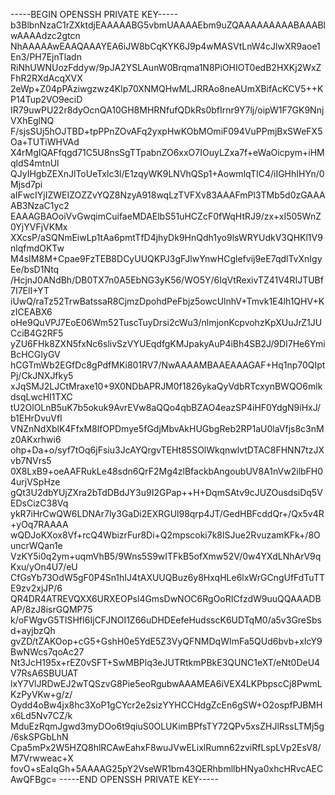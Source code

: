 -----BEGIN OPENSSH PRIVATE KEY-----
b3BlbnNzaC1rZXktdjEAAAAABG5vbmUAAAAEbm9uZQAAAAAAAAABAAABlwAAAAdzc2gtcn
NhAAAAAwEAAQAAAYEA6iJW8bCqKYK6J9p4wMASVtLnW4cJlwXR9aoe1En3/PH7EjnTladn
RiNhUWNUozFddyw/9pJA2YSLAunW0Brqma1N8PiOHIOT0edB2HXKj2WxZFhR2RXdAcqXVX
2eWp+Z04pPAziwgzwz4Klp70XNMQHwMLJRRAo8neAUmXBifAcKCV5++KP14Tup2VO9eciD
IR79uwPU22r8dyOcnQA10GH8MHRNfufQDkRs0bfIrnr9Y7lj/oipW1F7GK9NnjVXhEglNQ
F/sjsSUj5hOJTBD+tpPPnZOvAFq2yxpHwKObMOmiF094VuPPmjBxSWeFX5Oa+TUTiWHVAd
X4rMgIQAFfqgd71C5U8nsSgTTpabnZO6xxO7IOuyLZxa7f+eWaOicpym+iHMqldS4mtnUl
QJyIHgbZEXnJlToUeTxlc3l/E1zqyWK9LNVhQSp1+AowmlqTIC4/iIGHhIHYn/0Mjsd7pi
aIFwcIYjIZWEIZOZZvYQZ8NzyA918wqLzTVFXv83AAAFmPl3TMb5d0zGAAAAB3NzaC1yc2
EAAAGBAOoiVvGwqimCuifaeMDAElbS51uHCZcF0fWqHtRJ9/zx+xI505WnZ0YjYVFjVKMx
XXcsP/aSQNmEiwLp1tAa6pmtTfD4jhyDk9HnQdh1yo9lsWRYUdkV3QHKl1V9nlqfmdOKTw
M4sIM8M+Cpae9FzTEB8DCyUUQKPJ3gFJlwYnwHCglefvij9eE7qdlTvXnIgyEe/bsD1Ntq
/HcjnJ0ANdBh/DB0TX7n0A5EbNG3yK56/WO5Y/6IqVtRexivTZ41V4RIJTUBf7I7ElI+YT
iUwQ/raTz52TrwBatssaR8CjmzDpohdPeFbjz5owcUlnhV+Tmvk1E4lh1QHV+KzICEABX6
oHe9QuVPJ7EoE06Wm52TuscTuyDrsi2cWu3/nlmjonKcpvohzKpXUuJrZ1JUCciB4G2RF5
yZU6FHk8ZXN5fxNc6slivSzVYUEqdfgKMJpakyAuP4iBh4SB2J/9DI7He6YmiBcHCGIyGV
hCGTmWb2EGfDc8gPdfMKi801RV7/NwAAAAMBAAEAAAGAF+Hq1np70QIptPj/CkJNXJfky5
xJqSMJ2LJCtMraxe10+9X0NDbAPRJM0f1826ykaQyVdbRTcxynBWQO6mlkdsqLwcHI1TXC
tU2OlOLnB5uK7b5okuk9AvrEVw8aQQo4qbBZAO4eazSP4iHF0YdgN9iHxJ/b1EHrDvuVfl
VNZnNdXblK4FfxM8lfOPDmye5fGdjMbvAkHUGbgReb2RP1aU0laVfjs8c3nMz0AKxrhwi6
ohp+Da+o/syf7tOq6jFsiu3JcAYQrgvTEHt85SOlWkqnwlvtDTAC8FHNN7tzJXvb7NVrs5
0X8LxB9+oeAAFRukLe48sdn6QrF2Mg4zlBfackbAngoubUV8A1nVw2ilbFH04urjVSpHze
gQt3U2dbYUjZXra2bTdDBdJY3u9I2GPap++H+DqmSAtv9cJUZOusdsiDq5VEDsCizC38Vq
ykR7iHrCwQW6LDNAr7ly3GaDi2EXRGUl98qrp4JT/GedHBFcddQr+/Qx5v4R+yOq7RAAAA
wQDJoKXox8Vf+rcQ4WbizrFur8Di+Q2mpscoki7k8lSJue2RvuzamKFk+/8OuncrWQan1e
VzKY5i0q2ym+uqmVhB5/9Wns5S9wITFkB5ofXmw52V/0w4YXdLNhArV9qKxu/yOn4U7/eU
CfGsYb73OdW5gF0P4Sn1hIJ4tAXUUQBuz6y8HxqHLe6lxWrGCngUfFdTuTTE9zv2xjJP/6
QR4DR4ATREVQXX6URXEOPsl4GmsDwNOC6RgOoRICfzdW9uuQQAAADBAP/8zJ8isrGQMP75
k/oFWgvG5TISHfI6IjCFJNOI1Z66uDHDEefeHudsscK6UDTqM0/a5v3GreSbsd+ayjbzQh
gvZD/tZAKOop+cG5+GshH0e5YdE5Z3VyQFNMDqWImFa5QUd6bvb+xIcY9BwNWcs7qoAc27
Nt3JcH195x+rEZ0vSFT+SwMBPlq3eJUTRtkmPBkE3QUNC1eXT/eNt0DeU4V7RsA6SBUUAT
lxY7VlJRDwEJ2wTQSzvG8Pie5eoRgubwAAAMEA6iVEX4LKPbpscCj8PwmLKzPyVKw+g/z/
Oydd4oBw4jx8hc3XoP1gCYcr2e2sizYYHCCHdgZcEn6gSW+O2ospfPJBMHx6Ld5Nv7CZ/k
MduEzRqmJgwd3myDOo6t9qiuS0OLUKimBPfsTY72QPv5xsZHJlRssLTMj5g/6skSPGbLhN
Cpa5mPx2W5HZQ8hlRCAwEahxF8wuJVwELixlRumn62zviRfLspLVp2EsV8/M7Vrwweac+X
fovO+sEaIqGh+5AAAAG25pY2VseWR1bm43QERhbmllbHNya0xhcHRvcAECAwQFBgc=
-----END OPENSSH PRIVATE KEY-----
